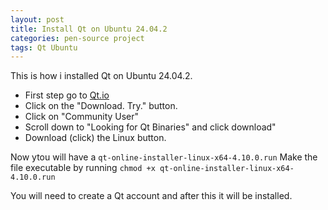 ```yaml
---
layout: post
title: Install Qt on Ubuntu 24.04.2
categories: pen-source project
tags: Qt Ubuntu
---
```


This is how i installed Qt on Ubuntu 24.04.2.

* First step go to [Qt.io](https://www.qt.io/)
* Click on the "Download. Try." button.
* Click on "Community User"
* Scroll down to "Looking for Qt Binaries" and click download"
* Download (click) the Linux button.

Now ytou will have a `qt-online-installer-linux-x64-4.10.0.run`
Make the file executable by running `chmod +x qt-online-installer-linux-x64-4.10.0.run`

You will need to create a Qt account and after this it will be installed.

